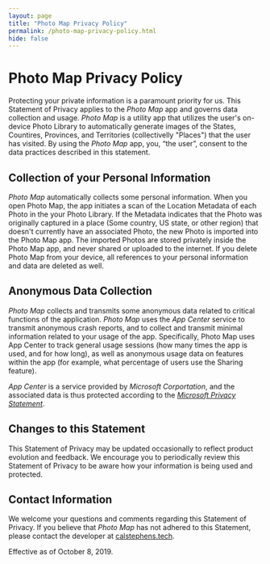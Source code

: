 ```yaml
---
layout: page
title: "Photo Map Privacy Policy"
permalink: /photo-map-privacy-policy.html
hide: false
---
```


# Photo Map Privacy Policy

Protecting your private information is a paramount priority for us. This Statement of Privacy applies to the *Photo Map* app and governs data collection and usage. *Photo Map* is a utility app that utilizes the user's on-device Photo Library to automatically generate images of the States, Countires, Provinces, and Territories (collectivelly "Places") that the user has visited. By using the *Photo Map* app, you, “the user”, consent to the data practices described in this statement.

## Collection of your Personal Information
*Photo Map* automatically collects some personal information. When you open Photo Map, the app initiates a scan of the Location Metadata of each Photo in the your Photo Library. If the Metadata indicates that the Photo was originally captured in a place (Some country, US state, or other region) that doesn't currently have an associated Photo, the new Photo is imported into the Photo Map app. The imported Photos are stored privately inside the Photo Map app, and never shared or uploaded to the internet. If you delete Photo Map from your device, all references to your personal information and data are deleted as well.

## Anonymous Data Collection
*Photo Map* collects and transmits some anonymous data related to critical functions of the application. *Photo Map* uses the *App Center* service to transmit anonymous crash reports, and to collect and transmit minimal information related to your usage of the app. Specifically, Photo Map uses App Center to track general usage sessions (how many times the app is used, and for how long), as well as anonymous usage data on features within the app (for example, what percentage of users use the Sharing feature).

*App Center* is a service provided by *Microsoft Corportation*, and the associated data is thus protected according to the *[Microsoft Privacy Statement](https://privacy.microsoft.com/en-us/privacystatement)*.

## Changes to this Statement
This Statement of Privacy may be updated occasionally to reflect product evolution and feedback. We encourage you to periodically review this Statement of Privacy to be aware how your information is being used and protected.

## Contact Information
We welcome your questions and comments regarding this Statement of Privacy. If you believe that *Photo Map* has not adhered to this Statement, please contact the developer at [calstephens.tech](https://calstephens.tech/contact/).

Effective as of October 8, 2019.
